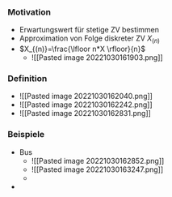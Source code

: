 ### Motivation
+ Erwartungswert für stetige ZV bestimmen
+ Approximation von Folge diskreter ZV $X_{(n)}$
+ $X_{(n)}=\frac{\lfloor n*X \rfloor}{n}$
	+ ![[Pasted image 20221030161903.png]]

### Definition
+ ![[Pasted image 20221030162040.png]]
+ ![[Pasted image 20221030162242.png]]
+ ![[Pasted image 20221030162831.png]]

### Beispiele
+ Bus
	+ ![[Pasted image 20221030162852.png]]
	+ ![[Pasted image 20221030163247.png]]
	+ 
+ 